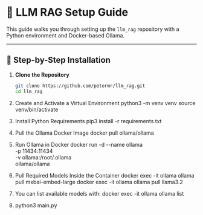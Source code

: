 # 🧠 LLM RAG Setup Guide

This guide walks you through setting up the `llm_rag` repository with a Python environment and Docker-based Ollama.

---

## 🔧 Step-by-Step Installation

1. **Clone the Repository**

   ```bash
   git clone https://github.com/petermr/llm_rag.git
   cd llm_rag

2. Create and Activate a Virtual Environment
    python3 -m venv venv
    source venv/bin/activate
3. Install Python Requirements
    pip3 install -r requirements.txt
4. Pull the Ollama Docker Image
    docker pull ollama/ollama
5. Run Ollama in Docker
    docker run -d --name ollama \
    -p 11434:11434 \
    -v ollama:/root/.ollama \
    ollama/ollama
6. Pull Required Models Inside the Container
    docker exec -it ollama ollama pull mxbai-embed-large
    docker exec -it ollama ollama pull llama3.2
7. You can list available models with:
    docker exec -it ollama ollama list
8. python3 main.py
 

